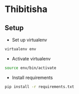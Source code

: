 # Thibitisha

## Setup

- Set up virtualenv
```sh
virtualenv env
```
- Activate virtualenv
```sh
source env/bin/activate
```

- Install requirements

```sh
pip install -r requirements.txt
```


